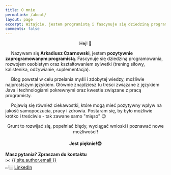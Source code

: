 ```yaml
---
title: O mnie
permalink: /about/
layout: page
excerpt: Witajcie, jestem programistą i fascynuje się dziedziną programowania, rozwojem osobistym oraz kształtowaniem sylwetki 
comments: false
---
```


<center>Hej! 👋</center>

&emsp; Nazywam się <b>Arkadiusz Czarnowski</b>, jestem <b>pozytywnie zaprogramowanym programistą</b>. 
Fascynuje się dziedziną programowania, rozwojem osobistym oraz kształtowaniem sylwetki (trening siłowy, kalistenika, odżywianie, suplementacja).

&emsp; Blog powstał w celu przelania myśli i zdobytej wiedzy, możliwie najprostszym językiem.
Głównie znajdziesz tu treści związane z językiem Java i technologiami pokrewnymi oraz kwestie związane z pracą programisty.

&emsp; Pojawią się również ciekawostki, które mogą mieć pozytywny wpływ na jakość samopoczucia, pracy i zdrowia. Postaram się, by było możliwie krótko i treściwie - tak zawane samo "mięso" 😉

<center>Grunt to rozwijać się, popełniać błędy, wyciągać wnioski i poznawać nowe możliwości❗</center>

<strong><center>Jest pięknie!😎</center></strong>
<br>
**Masz pytania? Zpraszam do kontaktu**<br>
✉️ <a href="mailto:{{ site.author.email }}">{{ site.author.email }}</a> <br>
👉🏼 <a href="https://linkedin.com/in/czarnowskiarkadiusz">LinkedIn</a>